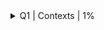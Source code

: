 <details><summary> Q1 | Contexts | 1% </summary>
<p> 
  ![q1](../images/q1.png) 
  </p> 
</details>
